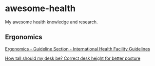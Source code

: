 # awesome-health
My awesome health knowledge and research.

## Ergonomics

[Ergonomics - Guideline Section - International Health Facility Guidelines](http://healthfacilityguidelines.com/ViewPDF/ViewIndexPDF/iHFG_part_c_ergonomics)

[How tall should my desk be? Correct desk height for better posture](https://www.painlessmovement.com/blog/how-tall-should-my-desk-be-correct-desk-height-for-better-posture/)
